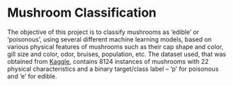 # Mushroom Classification
The objective of this project is to classify mushrooms as ‘edible’ or ‘poisonous’, using several different machine learning models, based on various physical features of mushrooms such as their cap shape and color, gill size and color, odor, bruises, population, etc. 
The dataset used, that was obtained from [Kaggle](https://www.kaggle.com/datasets/uciml/mushroom-classification?resource=download), contains 8124 instances of mushrooms with 22 physical characteristics and a binary target/class label – ‘p’ for poisonous and ‘e’ for edible.
